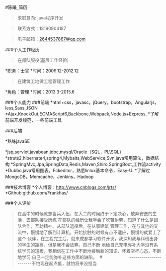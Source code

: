 #陈曦_简历
>求职意向: java程序开发

>联系方式：18190904187

>电子邮箱：2644537867@qq.com


###个人工作经历
>在部队服役(基层工作经验)

*职务：士官
*时间：2009.12-2012.12


>在建筑工地做工程管理工作

*角色：管理
*时间：2013.3-2015.6

###个人能力
###前端
*html+css，javasc，jQuery，bootstrap，Angularjs，less,Sass,JSON
*Ajax,KnockOut,ECMAScript6,Backbone,Webpack,Node.js+Express,
*了解前端开发规范，一些前端工具



###后端

*熟练javaSE

*jsp,servlet,javabean,jdbc,mysql/Oracle（SQL，PL\SQL）
*struts2,hibernate4,spring4,Mybaits,WebService,Svn,java常用算法，数据结构
*SpringMvc,Jpa,SpringData,Redis,Maven,Shiro,SpringBoot,工作流activity
*Dubbo,java常用图表，Fckeditor，熟悉linlux基本命令，Easy-UI
*了解过MongoDB，Memcache，Jenkins，Hadoop

###技术博客
*个人博客：http://www.cnblogs.com/jrts/
*Github:github.com/Frankhas/



###个人评价
>在高中的时候就想当兵入伍，在大二的时候终于下定决心，放弃安逸的生活，去部队接受历练
在部队的经历让我学会了吃苦耐劳，知道了什么是团队合作，互助精神。从部队退役后，在从事建筑
管理工作，在与其他的交流中，慢慢地了解到计算机，开始接触的时候有点不适应，慢慢的就爱上了这个
伙伴，在工程完工后，就来成都学习软件开发，我深知我与科班出身的学生的距离，但是我不会放弃，自己不断
地给自己充电弥补大学没有系统学习的短板，我相信在工作中不断地接触新的知识，怀着空杯心态，不断地学习
自己一定能弥补这些方面的缺陷。
  #                      -----------------------不怕现在起点低，就怕将来没担当
